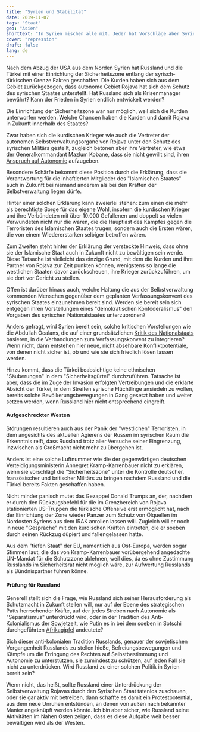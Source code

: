 ```yaml
---
title: "Syrien und Stabilität"
date: 2019-11-07
tags: "Staat"
geo: "Asien"
shorttext: "In Syrien mischen alle mit. Jeder hat Vorschläge aber Syrien wird nicht gefragt. Welche Stabilität soll hier die Wahl sein?"
cover: "repression"
draft: false
lang: de
---
```


Nach dem Abzug der USA aus dem Norden Syrien hat Russland und die Türkei mit einer Einrichtung der Sicherheitszone entlang der syrisch-türkischen Grenze Fakten geschaffen. Die Kurden haben sich aus dem Gebiet zurückgezogen, dass autonome Gebiet Rojava hat sich dem Schutz des syrischen Staates unterstellt. Hat Russland sich als Krisenmanager bewährt? Kann der Frieden in Syrien endlich entwickelt werden?

Die Einrichtung der Sicherheitszone war nur möglich, weil sich die Kurden unterworfen werden. Welche Chancen haben die Kurden und damit Rojava in Zukunft innerhalb des Staates?

Zwar haben sich die kurdischen Krieger wie auch die Vertreter der autonomen Selbstverwaltungsorgane von Rojava unter den Schutz des syrischen Militärs gestellt, zugleich betonen aber ihre Vertreter, wie etwa der Generalkommandant Mazlum Kobane, dass sie nicht gewillt sind, ihren [Anspruch auf Autonomie](https://anfdeutsch.com/frauen/qsd-aeussern-bedenken-zu-russisch-tuerkischem-abkommen-14895 "QSD äußern Bedenken zu russisch-türkischem Abkommen") aufzugeben. 

Besondere Schärfe bekommt diese Position durch die Erklärung, dass die Verantwortung für die inhaftierten Mitglieder des "Islamischen Staates" auch in Zukunft bei niemand anderem als bei den Kräften der Selbstverwaltung liegen dürfe.

Hinter einer solchen Erklärung kann zweierlei stehen: zum einen die mehr als berechtigte Sorge für das eigene Wohl, insofern die kurdischen Krieger und ihre Verbündeten mit über 10.000 Gefallenen und doppelt so vielen Verwundeten nicht nur die waren, die die Hauptlast des Kampfes gegen die Terroristen des Islamischen Staates trugen, sondern auch die Ersten wären, die von einem Wiedererstarken selbiger betroffen wären.

Zum Zweiten steht hinter der Erklärung der versteckte Hinweis, dass ohne sie der Islamische Staat auch in Zukunft nicht zu bewältigen sein werde. Diese Tatsache ist vielleicht das einzige Grund, mit dem die Kurden und ihre Partner von Rojava zur Zeit punkten können, wenigstens so lange die westlichen Staaten davor zurückscheuen, ihre Krieger zurückzuführen, um sie dort vor Gericht zu stellen.

Offen ist darüber hinaus auch, welche Haltung die aus der Selbstverwaltung kommenden Menschen gegenüber dem geplanten Verfassungskonvent des syrischen Staates einzunehmen bereit sind. Werden sie bereit sein sich entgegen ihren Vorstellungen eines "demokratischen Konföderalismus" den Vorgaben des syrischen Nationalstaates unterzuordnen?

Anders gefragt, wird Syrien bereit sein, solche kritischen Vorstellungen wie die Abdullah Öcalans, die auf einer grundsätzlichen [Kritik des Nationalstaats](http://ocalan-books.com/#/book/demokratischer-konfoederalismus "Demokratischer Konföderalismus") basieren, in die Verhandlungen zum  Verfassungskonvent zu integrieren? Wenn nicht, dann entstehen hier neue, nicht absehbare Konfliktpotentiale, von denen nicht sicher ist, ob und wie sie sich friedlich lösen lassen werden.

Hinzu kommt, dass die Türkei beabsichtige keine ethnischen "Säuberungen" in dem "Sicherheitsgürtel" durchzuführen. Tatsache ist aber, dass die im Zuge der Invasion erfolgten Vertreibungen und die erklärte Absicht der Türkei, in dem Streifen syrische Flüchtlinge ansiedeln zu wollen, bereits solche Bevölkerungsbewegungen in Gang gesetzt haben und weiter setzen werden, wenn Russland hier nicht entsprechend eingreift.

#### Aufgeschreckter Westen

Störungen resultieren auch aus der Panik der "westlichen" Terroristen, in dem angesichts des aktuellen Agierens der Russen im syrischen Raum die Erkenntnis reift, dass Russland trotz aller Versuche seiner Eingrenzung, inzwischen als Großmacht nicht mehr zu übergehen ist.

Anders ist eine solche Luftnummer wie die der gegenwärtigen deutschen Verteidigungsministerin Annegret Kramp-Karrenbauer nicht zu erklären, wenn sie vorschlägt die "Sicherheitszone" unter die Kontrolle deutscher, französischer und britischer Militärs zu bringen nachdem Russland und die Türkei bereits Fakten geschaffen haben.

Nicht minder panisch mutet das Gezappel Donald Trumps an, der, nachdem er durch den Rückzugsbefehl für die im Grenzbereich von Rojava stationierten US-Truppen die türkische Offensive erst ermöglicht hat, nach der Einrichtung der Zone wieder Panzer zum Schutz von Ölquellen im Nordosten Syriens aus dem IRAK anrollen lassen will. Zugleich will er noch in neue "Gespräche" mit den kurdischen Kräften eintreten, die er soeben durch seinen Rückzug düpiert und fallengelassen hatte.

Aus dem "tiefen Staat" der EU, namentlich aus Ost-Europa, werden sogar Stimmen laut, die das von Kramp-Karrenbauer vorübergehend angedachte UN-Mandat für die Schutzzone ablehnen, weil dies, da es ohne Zustimmung Russlands im Sicherheitsrat nicht möglich wäre, zur Aufwertung Russlands als Bündnispartner führen könne.

#### Prüfung für Russland

Generell stellt sich die Frage, wie Russland sich seiner Herausforderung als Schutzmacht in Zukunft stellen will, nur auf der Ebene des strategischen Patts herrschender Kräfte, auf der jedes Streben nach Autonomie als "Separatismus" unterdrückt wird, oder in der Tradition des Anti-Kolonialismus der Sowjetzeit, wie Putin es in bei dem soeben in Sotschi durchgeführten [Afrikagipfel](https://www.t-online.de/nachrichten/ausland/internationale-politik/id_86670330/afrika-gipfel-in-russland-wladimir-putin-bietet-geld-und-waffen.html "Russland bietet Geld und Waffen") andeutete?

Sich dieser anti-kolonialen Tradition Russlands, genauer der sowjetischen Vergangenheit Russlands zu stellen hieße, Befreiungsbewegungen und Kämpfe um die Erringung des Rechtes auf Selbstbestimmung und Autonomie zu unterstützen, sie zumindest zu schützen, auf jeden Fall sie nicht zu unterdrücken. Wird Russland zu einer solchen Politik in Syrien bereit sein?

Wenn nicht, das heißt, sollte Russland einer Unterdrückung der Selbstverwaltung Rojavas durch den Syrischen Staat tatenlos zuschauen, oder sie gar aktiv mit betreiben, dann schaffte es damit ein Protestpotential, aus dem neue Unruhen entstünden, an denen von außen nach bekannter Manier angeknüpft werden könnte. Ich bin aber sicher, wie Russland seine Aktivitäten im Nahen Osten zeigen, dass es diese Aufgabe weit besser bewältigen wird als der Westen. 
